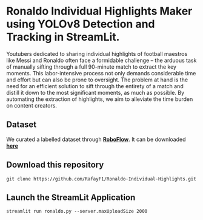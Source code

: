 # Ronaldo Individual Highlights Maker using YOLOv8 Detection and Tracking in StreamLit.

Youtubers dedicated to sharing individual highlights of football maestros like Messi and Ronaldo often face a formidable challenge – the arduous task of manually sifting through a full 90-minute match to extract the key moments. This labor-intensive process not only demands considerable time and effort but can also be prone to oversight. The problem at hand is the need for an efficient solution to sift through the entirety of a match and distill it down to the most significant moments, as much as possible. By automating the extraction of highlights, we aim to alleviate the time burden on content creators.

## Dataset

We curated a labelled dataset through [**RoboFlow**](https://roboflow.com/). It can be downloaded [**here**](https://universe.roboflow.com/dreamai/ronaldo-detection/dataset/3)

## Download this repository

```
git clone https://github.com/RafayF1/Ronaldo-Individual-Highlights.git
```

## Launch the StreamLit Application

```
streamlit run ronaldo.py --server.maxUploadSize 2000
```
